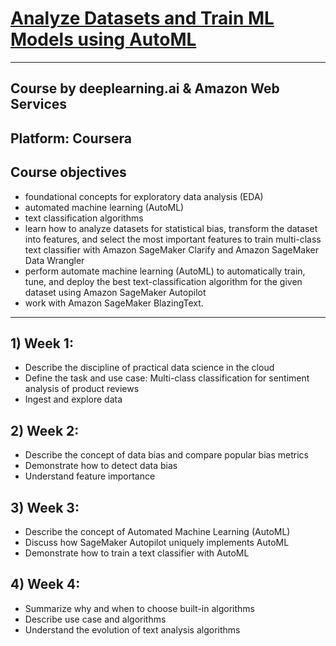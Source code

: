 # [Analyze Datasets and Train ML Models using AutoML](https://www.coursera.org/learn/automl-datasets-ml-models/home/welcome)

****

## Course by deeplearning.ai & Amazon Web Services
## Platform: Coursera
## Course objectives
- foundational concepts for exploratory data analysis (EDA)
- automated machine learning (AutoML)
- text classification algorithms
- learn how to analyze datasets for statistical bias, transform the dataset into features, and select the most important features to train multi-class text classifier with Amazon SageMaker Clarify and Amazon SageMaker Data Wrangler
- perform automate machine learning (AutoML) to automatically train, tune, and deploy the best text-classification algorithm for the given dataset using Amazon SageMaker Autopilot
- work with Amazon SageMaker BlazingText.

****

## 1) Week 1:
- Describe the discipline of practical data science in the cloud
- Define the task and use case: Multi-class classification for sentiment analysis of product reviews
- Ingest and explore data
 
## 2) Week 2:
- Describe the concept of data bias and compare popular bias metrics
- Demonstrate how to detect data bias
- Understand feature importance

## 3) Week 3:
- Describe the concept of Automated Machine Learning (AutoML)
- Discuss how SageMaker Autopilot uniquely implements AutoML
- Demonstrate how to train a text classifier with AutoML

## 4) Week 4:
- Summarize why and when to choose built-in algorithms
- Describe use case and algorithms
- Understand the evolution of text analysis algorithms

